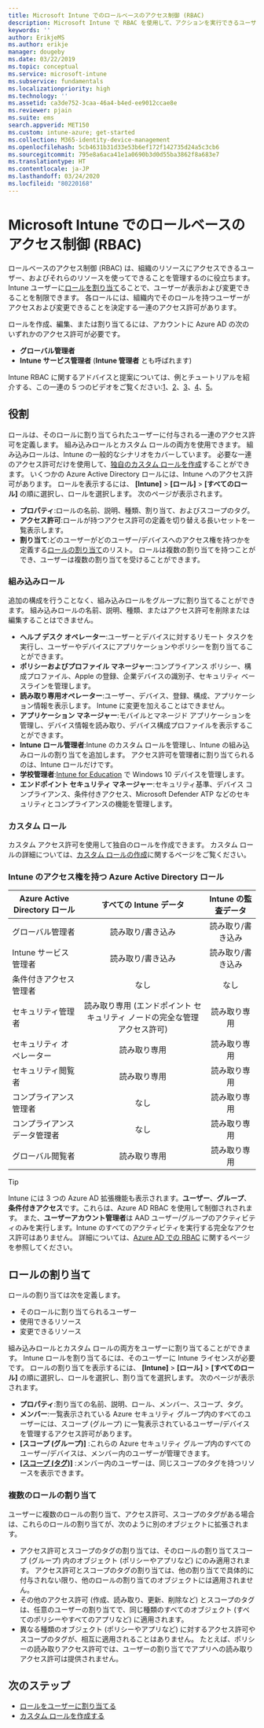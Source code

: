 ```yaml
---
title: Microsoft Intune でのロールベースのアクセス制御 (RBAC)
description: Microsoft Intune で RBAC を使用して、アクションを実行できるユーザーや変更できるユーザーを制御する方法について学習します。
keywords: ''
author: ErikjeMS
ms.author: erikje
manager: dougeby
ms.date: 03/22/2019
ms.topic: conceptual
ms.service: microsoft-intune
ms.subservice: fundamentals
ms.localizationpriority: high
ms.technology: ''
ms.assetid: ca3de752-3caa-46a4-b4ed-ee9012ccae8e
ms.reviewer: pjain
ms.suite: ems
search.appverid: MET150
ms.custom: intune-azure; get-started
ms.collection: M365-identity-device-management
ms.openlocfilehash: 5cb4631b31d33e53b6ef172f142735d24a5c3cb6
ms.sourcegitcommit: 795e8a6aca41e1a0690b3d0d55ba3862f8a683e7
ms.translationtype: HT
ms.contentlocale: ja-JP
ms.lasthandoff: 03/24/2020
ms.locfileid: "80220168"
---
```

# <a name="role-based-access-control-rbac-with-microsoft-intune"></a>Microsoft Intune でのロールベースのアクセス制御 (RBAC)

ロールベースのアクセス制御 (RBAC) は、組織のリソースにアクセスできるユーザー、およびそれらのリソースを使ってできることを管理するのに役立ちます。  Intune ユーザーに[ロールを割り当て](assign-role.md)ることで、ユーザーが表示および変更できることを制限できます。 各ロールには、組織内でそのロールを持つユーザーがアクセスおよび変更できることを決定する一連のアクセス許可があります。

ロールを作成、編集、または割り当てるには、アカウントに Azure AD の次のいずれかのアクセス許可が必要です。
- **グローバル管理者**
- **Intune サービス管理者** (**Intune 管理者** とも呼ばれます)

Intune RBAC に関するアドバイスと提案については、例とチュートリアルを紹介する、この一連の 5 つのビデオをご覧ください:[1](https://www.youtube.com/watch?v=5deXLMLcnKY)、[2](https://www.youtube.com/watch?v=38dnMBLuxbQ)、[3](https://www.youtube.com/watch?v=6vqg9cAkMbY)、[4](https://www.youtube.com/watch?v=5yOLajFFMHE)、[5](https://www.youtube.com/watch?v=P5DDvsSF4Wk)。

## <a name="roles"></a>役割
ロールは、そのロールに割り当てられたユーザーに付与される一連のアクセス許可を定義します。
組み込みロールとカスタム ロールの両方を使用できます。 組み込みロールは、Intune の一般的なシナリオをカバーしています。 必要な一連のアクセス許可だけを使用して、[独自のカスタム ロールを作成](create-custom-role.md)することができます。 いくつかの Azure Active Directory ロールには、Intune へのアクセス許可があります。
ロールを表示するには、 **[Intune]**  >  **[ロール]**  >  **[すべてのロール]** の順に選択し、ロールを選択します。 次のページが表示されます。

- **プロパティ**:ロールの名前、説明、種類、割り当て、およびスコープのタグ。 
- **アクセス許可**:ロールが持つアクセス許可の定義を切り替える長いセットを一覧表示します。
- **割り当て**:どのユーザーがどのユーザー/デバイスへのアクセス権を持つかを定義する[ロールの割り当て]( assign-role.md)のリスト。 ロールは複数の割り当てを持つことができ、ユーザーは複数の割り当てを受けることができます。

### <a name="built-in-roles"></a>組み込みロール
追加の構成を行うことなく、組み込みロールをグループに割り当てることができます。 組み込みロールの名前、説明、種類、またはアクセス許可を削除または編集することはできません。

- **ヘルプ デスク オペレーター**:ユーザーとデバイスに対するリモート タスクを実行し、ユーザーやデバイスにアプリケーションやポリシーを割り当てることができます。
- **ポリシーおよびプロファイル マネージャー**:コンプライアンス ポリシー、構成プロファイル、Apple の登録、企業デバイスの識別子、セキュリティ ベースラインを管理します。
- **読み取り専用オペレーター**:ユーザー、デバイス、登録、構成、アプリケーション情報を表示します。 Intune に変更を加えることはできません。
- **アプリケーション マネージャー**:モバイルとマネージド アプリケーションを管理し、デバイス情報を読み取り、デバイス構成プロファイルを表示することができます。
- **Intune ロール管理者**:Intune のカスタム ロールを管理し、Intune の組み込みロールの割り当てを追加します。 アクセス許可を管理者に割り当てられるのは、Intune ロールだけです。
- **学校管理者**:[Intune for Education](introduction-intune-education.md) で Windows 10 デバイスを管理します。
- **エンドポイント セキュリティ マネージャー**:セキュリティ基準、デバイス コンプライアンス、条件付きアクセス、Microsoft Defender ATP などのセキュリティとコンプライアンスの機能を管理します。

### <a name="custom-roles"></a>カスタム ロール
カスタム アクセス許可を使用して独自のロールを作成できます。 カスタム ロールの詳細については、[カスタム ロールの作成](create-custom-role.md)に関するページをご覧ください。

### <a name="azure-active-directory-roles-with-intune-access"></a>Intune のアクセス権を持つ Azure Active Directory ロール
| Azure Active Directory ロール | すべての Intune データ | Intune の監査データ |
| --- | :---: | :---: |
| グローバル管理者 | 読み取り/書き込み | 読み取り/書き込み |
| Intune サービス管理者 | 読み取り/書き込み | 読み取り/書き込み |
| 条件付きアクセス管理者 | なし | なし |
| セキュリティ管理者 | 読み取り専用 (エンドポイント セキュリティ ノードの完全な管理アクセス許可) | 読み取り専用 |
| セキュリティ オペレーター | 読み取り専用 | 読み取り専用 |
| セキュリティ閲覧者 | 読み取り専用 | 読み取り専用 |
| コンプライアンス管理者 | なし | 読み取り専用 |
| コンプライアンス データ管理者 | なし | 読み取り専用 |
| グローバル閲覧者 | 読み取り専用 | 読み取り専用 |

> [!TIP]
> Intune には 3 つの Azure AD 拡張機能も表示されます。**ユーザー**、**グループ**、**条件付きアクセス**です。これらは、Azure AD RBAC を使用して制御されされます。 また、**ユーザーアカウント管理者**は AAD ユーザー/グループのアクティビティのみを実行します。Intune のすべてのアクティビティを実行する完全なアクセス許可はありません。 詳細については、[Azure AD での RBAC](https://docs.microsoft.com/azure/active-directory/active-directory-assign-admin-roles) に関するページを参照してください。

## <a name="role-assignments"></a>ロールの割り当て
ロールの割り当ては次を定義します。

- そのロールに割り当てられるユーザー
- 使用できるリソース
- 変更できるリソース

組み込みロールとカスタム ロールの両方をユーザーに割り当てることができます。 Intune ロールを割り当てるには、そのユーザーに Intune ライセンスが必要です。
ロールの割り当てを表示するには、 **[Intune]**  >  **[ロール]**  >  **[すべてのロール]** の順に選択し、ロールを選択し、割り当てを選択します。 次のページが表示されます。

- **プロパティ**:割り当ての名前、説明、ロール、メンバー、スコープ、タグ。
- **メンバー**:一覧表示されている Azure セキュリティ グループ内のすべてのユーザーには、スコープ (グループ) に一覧表示されているユーザー/デバイスを管理するアクセス許可があります。
- **[スコープ (グループ)]** :これらの Azure セキュリティ グループ内のすべてのユーザー/デバイスは、メンバー内のユーザーが管理できます。
- **[[スコープ (タグ)]](scope-tags.md)** :メンバー内のユーザーは、同じスコープのタグを持つリソースを表示できます。

### <a name="multiple-role-assignments"></a>複数のロールの割り当て
ユーザーに複数のロールの割り当て、アクセス許可、スコープのタグがある場合は、これらのロールの割り当てが、次のように別のオブジェクトに拡張されます。

- アクセス許可とスコープのタグの割り当ては、そのロールの割り当てスコープ (グループ) 内のオブジェクト (ポリシーやアプリなど) にのみ適用されます。 アクセス許可とスコープのタグの割り当ては、他の割り当てで具体的に付与されない限り、他のロールの割り当てのオブジェクトには適用されません。
- その他のアクセス許可 (作成、読み取り、更新、削除など) とスコープのタグは、任意のユーザーの割り当てで、同じ種類のすべてのオブジェクト (すべてのポリシーやすべてのアプリなど) に適用されます。
- 異なる種類のオブジェクト (ポリシーやアプリなど) に対するアクセス許可やスコープのタグが、相互に適用されることはありません。 たとえば、ポリシーの読み取りアクセス許可では、ユーザーの割り当てでアプリへの読み取りアクセス許可は提供されません。

## <a name="next-steps"></a>次のステップ
- [ロールをユーザーに割り当てる](assign-role.md)
- [カスタム ロールを作成する](create-custom-role.md)
